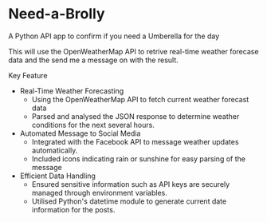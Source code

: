# Need-a-Brolly
A Python API app to confirm if you need a Umberella for the day

This will use the OpenWeatherMap API to retrive real-time weather forecase data and the send me a message on with the result. 

Key Feature
- Real-Time Weather Forecasting
  - Using the OpenWeatherMap API to fetch current weather forecast data
  - Parsed and analysed the JSON response to determine weather conditions for the next several hours.
- Automated Message to Social Media
  - Integrated with the Facebook API to message weather updates automatically.
  - Included icons indicating rain or sunshine for easy parsing of the message
- Efficient Data Handling
  -  Ensured sensitive information such as API keys are securely managed through environment variables.
  -  Utilised Python's datetime module to generate current date information for the posts.
